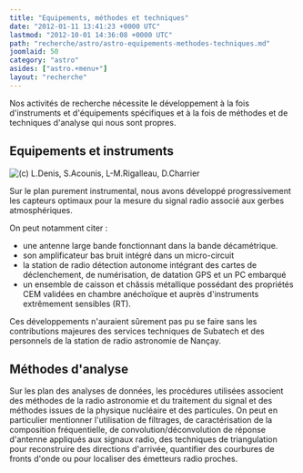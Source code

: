 ```yaml
---
title: "Equipements, méthodes et techniques"
date: "2012-01-11 13:41:23 +0000 UTC"
lastmod: "2012-10-01 14:36:08 +0000 UTC"
path: "recherche/astro/astro-equipements-methodes-techniques.md"
joomlaid: 50
category: "astro"
asides: ["astro.+menu+"]
layout: "recherche"
---
```

Nos activités de recherche nécessite le développement à la fois d'instruments et d'équipements spécifiques et à la fois de méthodes et de techniques d'analyse qui nous sont propres.

Equipements et instruments
--------------------------

![(c) L.Denis, S.Acounis, L-M.Rigalleau, D.Charrier](images/Recherche/Astro/Instrument.png "(c) L.Denis, S.Acounis, L-M.Rigalleau, D.Charrier")

Sur le plan purement instrumental, nous avons développé progressivement les capteurs optimaux pour la mesure du signal radio associé aux gerbes atmosphériques.

On peut notamment citer :

*   une antenne large bande fonctionnant dans la bande décamétrique.
*   son amplificateur bas bruit intégré dans un micro-circuit
*   la station de radio détection autonome intégrant des cartes de déclenchement, de numérisation, de datation GPS et un PC embarqué
*   un ensemble de caisson et châssis métallique possédant des propriétés CEM validées en chambre anéchoïque et auprès d'instruments extrêmement sensibles (RT).

Ces développements n'auraient sûrement pas pu se faire sans les contributions majeures des services techniques de Subatech et des personnels de la station de radio astronomie de Nançay.

Méthodes d'analyse
------------------

Sur les plan des analyses de données, les procédures utilisées associent des méthodes de la radio astronomie et du traitement du signal et des méthodes issues de la physique nucléaire et des particules. On peut en particulier mentionner l'utilisation de filtrages, de caractérisation de la composition fréquentielle, de convolution/déconvolution de réponse d'antenne appliqués aux signaux radio, des techniques de triangulation pour reconstruire des directions d'arrivée, quantifier des courbures de fronts d'onde ou pour localiser des émetteurs radio proches.
